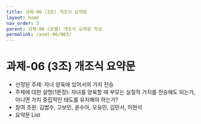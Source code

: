 ```yaml
---
title: 과제-06 (3조) 개조식 요약문
layout: home
nav_order: 3
parent: 과제-06 (조별) 개조식 요약문 작성
permalink: /asmt-06/003/
---
```


# 과제-06 (3조) 개조식 요약문

- 선정된 주제: 자녀 양육에 있어서의 가치 전승
- 주제에 대한 설명(1문장): 자녀를 양육할 때 부모는 실질적 가치를 전승해도 되는가, 아니면 가치 중립적인 태도를 유지해야 하는가?
- 참여 조원: 김범수, 고보민, 윤수아, 오유민, 김민서, 이현석
- 요약문 List

